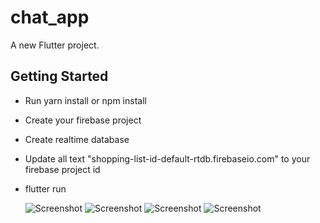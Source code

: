 # chat_app

A new Flutter project.

## Getting Started

- Run yarn install or npm install
- Create your firebase project
- Create realtime database
- Update all text "shopping-list-id-default-rtdb.firebaseio.com" to your firebase project id
- flutter run

  ![Screenshot](https://raw.githubusercontent.com/DevLfmd/shopping_list/refs/heads/master/assets/images/1.png)
  ![Screenshot](https://raw.githubusercontent.com/DevLfmd/shopping_list/refs/heads/master/assets/images/2.png)
  ![Screenshot](https://raw.githubusercontent.com/DevLfmd/shopping_list/refs/heads/master/assets/images/3.png)
  ![Screenshot](https://raw.githubusercontent.com/DevLfmd/shopping_list/refs/heads/master/assets/images/4.png)
